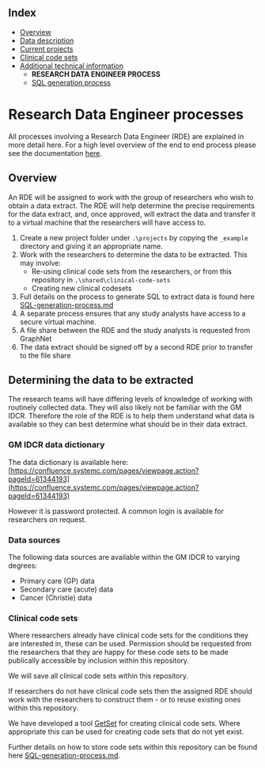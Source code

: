 ## Index

- [Overview](../README.md)
- [Data description](index.md)
- [Current projects](current-projects.md)
- [Clinical code sets](clinical-code-sets.md)
- [Additional technical information](additional-technical-information.md)
  - **RESEARCH DATA ENGINEER PROCESS**
  - [SQL generation process](SQL-generation-process.md)

# Research Data Engineer processes

All processes involving a Research Data Engineer (RDE) are explained in more detail here. For a high level overview of the end to end process please see the documentation [here](process-end-2-end.md).

## Overview

An RDE will be assigned to work with the group of researchers who wish to obtain a data extract. The RDE will help determine the precise requirements for the data extract, and, once approved, will extract the data and transfer it to a virtual machine that the researchers will have access to.

1. Create a new project folder under `.\projects` by copying the `_example` directory and giving it an appropriate name.
2. Work with the researchers to determine the data to be extracted. This may involve:
   - Re-using clinical code sets from the researchers, or from this repository in `.\shared\clinical-code-sets`
   - Creating new clinical codesets
3. Full details on the process to generate SQL to extract data is found here [SQL-generation-process.md](SQL-generation-process.md)
4. A separate process ensures that any study analysts have access to a secure virtual machine.
5. A file share between the RDE and the study analysts is requested from GraphNet
6. The data extract should be signed off by a second RDE prior to transfer to the file share

## Determining the data to be extracted

The research teams will have differing levels of knowledge of working with routinely collected data. They will also likely not be familiar with the GM IDCR. Therefore the role of the RDE is to help them understand what data is available so they can best determine what should be in their data extract.

### GM IDCR data dictionary

The data dictionary is available here: [https://confluence.systemc.com/pages/viewpage.action?pageId=61344193](https://confluence.systemc.com/pages/viewpage.action?pageId=61344193)

However it is password protected. A common login is available for researchers on request.

### Data sources

The following data sources are available within the GM IDCR to varying degrees:

- Primary care (GP) data
- Secondary care (acute) data
- Cancer (Christie) data

### Clinical code sets

Where researchers already have clinical code sets for the conditions they are interested in, these can be used. Permission should be requested from the researchers that they are happy for these code sets to be made publically accessible by inclusion within this repository.

We will save all clinical code sets within this repository.

If researchers do not have clinical code sets then the assigned RDE should work with the researchers to construct them - or to reuse existing ones within this repository.

We have developed a tool [GetSet](https://getset.ga) for creating clinical code sets. Where appropriate this can be used for creating code sets that do not yet exist.

Further details on how to store code sets within this repository can be found here [SQL-generation-process.md](SQL-generation-process.md).
